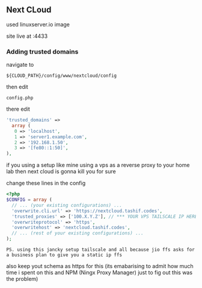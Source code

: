 ## Next CLoud

used linuxserver.io image

site live at :4433

### Adding trusted domains

navigate to

`${CLOUD_PATH}/config/www/nextcloud/config`

then edit

`config.php`

there edit

```php
'trusted_domains' =>
  array (
   0 => 'localhost',
   1 => 'server1.example.com',
   2 => '192.168.1.50',
   3 => '[fe80::1:50]',
),
```

if you using a setup like mine using a vps as a reverse proxy to your home lab then next cloud is gonna kill you for sure

change these lines in the config

```php
<?php
$CONFIG = array (
  // ... (your existing configurations) ...
  'overwrite.cli.url' => 'https://nextcloud.tashif.codes',
  'trusted_proxies' => ['100.X.Y.Z'], // *** YOUR VPS TAILSCALE IP HERE ***
  'overwriteprotocol' => 'https',
  'overwritehost' => 'nextcloud.tashif.codes',
  // ... (rest of your existing configurations) ...
);
```

`PS. using this jancky setup tailscale and all because jio ffs asks for a business plan to give you a static ip ffs`

also keep yout schema as https for this (its emabarising to admit how much time i spent on this and NPM (Ningx Proxy Manager) just to fig out this was the problem)
